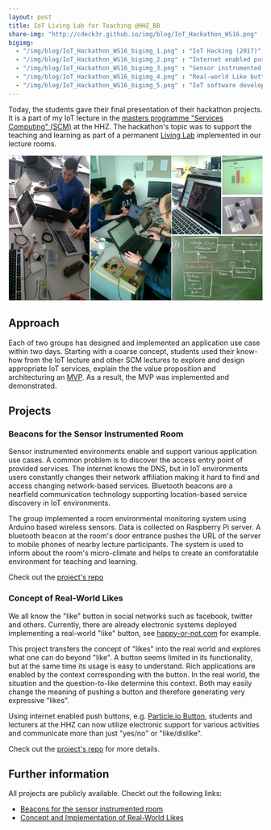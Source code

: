 ```yaml
---
layout: post
title: IoT Living Lab for Teaching @HHZ_BB
share-img: "http://cdeck3r.github.io/img/blog/IoT_Hackathon_WS16.png"
bigimg:
  - "/img/blog/IoT_Hackathon_WS16_bigimg_1.png" : "IoT Hacking (2017)"
  - "/img/blog/IoT_Hackathon_WS16_bigimg_2.png" : "Internet enabled push button (2017)"
  - "/img/blog/IoT_Hackathon_WS16_bigimg_3.png" : "Sensor instrumented room presentation (2017)"
  - "/img/blog/IoT_Hackathon_WS16_bigimg_4.png" : "Real-world Like button (2017)"
  - "/img/blog/IoT_Hackathon_WS16_bigimg_5.png" : "IoT software development (2017)"  
---
```



Today, the students gave their final presentation of their hackathon projects. 
It is a part of my IoT lecture in the [masters programme "Services Computing" (SCM)](http://www.hhz.de/master/services-computing/) at the HHZ. 
The hackathon's topic was to support the teaching and learning as part of a permanent 
[Living Lab](https://en.wikipedia.org/wiki/Living_lab) implemented in our lecture rooms. 

![IoT Hackathon WS 2016](/img/blog/IoT_Hackathon_WS16_title.png)

## Approach

Each of two groups has designed and implemented an application use case within two days. 
Starting with a coarse concept, students used their know-how from the IoT lecture and other SCM lectures to explore
and design appropriate IoT services, explain the the value proposition and architecturing an [MVP](https://en.wikipedia.org/wiki/Minimum_viable_product). 
As a result, the MVP was implemented and demonstrated.

## Projects

### Beacons for the Sensor Instrumented Room

Sensor instrumented environments enable and support various application use cases. 
A common problem is to discover the access entry point of provided services. The internet knows the DNS, 
but in IoT environments users constantly changes their network affiliation making it hard to find and access changing 
network-based services. 
Bluetooth beacons are a nearfield communication technology supporting location-based service discovery in IoT environments. 

The group implemented a room environmental monitoring system using Arduino based wireless sensors. 
Data is collected on Raspberry Pi server. A bluetooth beacon at the room's door entrance pushes the URL of the 
server to mobile phones of nearby lecture participants. The system is used to inform about the room's micro-climate
and helps to create an comforatable environment for teaching and learning.

Check out the [project's repo](https://github.com/tim8890/hhz-hackathon-team-beacon/wiki/Wiki)

### Concept of Real-World Likes

We all know the "like" button in social networks such as facebook, twitter and others. 
Currently, there are already electronic systems deployed implementing a real-world "like" button,
see [happy-or-not.com](https://www.happy-or-not.com/de/messung/) for example.

This project transfers the concept of "likes" into the real world and explores what one can do beyond "like". 
A button seems limited in its functionality, but at the same time its usage is easy to understand. 
Rich applications are enabled by the context corresponding with the button. In the real world, 
the situation and the question-to-like determine this context. Both may easily change the meaning of pushing a button and
therefore generating very expressive "likes".

Using internet enabled push buttons, 
e.g. [Particle.io Button](https://www.particle.io/products/hardware/internet-button), students and 
lecturers at the HHZ can now utilize electronic support for various activities and communicate more than just "yes/no" or "like/dislike".

Check out the [project's repo](https://github.com/hhz-hackathon-2017/IotHackathon) for more details. 

## Further information

All projects are publicly available. Checkt out the following links:

* [Beacons for the sensor instrumented room](https://github.com/tim8890/hhz-hackathon-team-beacon/wiki/Wiki)
* [Concept and Implementation of Real-World Likes](https://github.com/hhz-hackathon-2017/IotHackathon)


